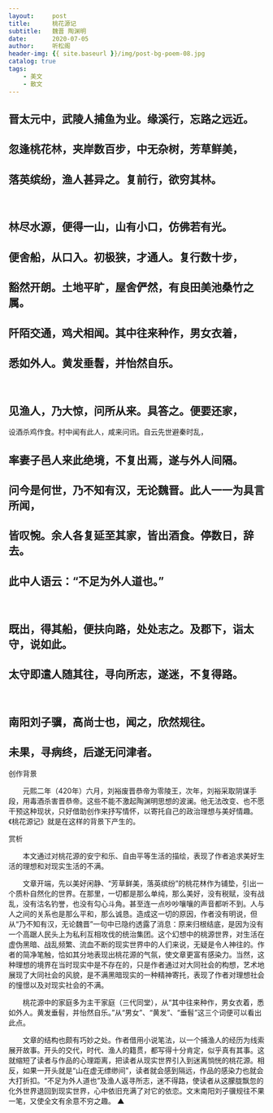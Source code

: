```yaml
---
layout:     post
title:      桃花源记
subtitle:   魏晋 陶渊明
date:       2020-07-05
author:     听松阁
header-img: {{ site.baseurl }}/img/post-bg-poem-08.jpg
catalog: true
tags:
    - 美文
    - 散文
---
```


## 晋太元中，武陵人捕鱼为业。缘溪行，忘路之远近。
## 忽逢桃花林，夹岸数百步，中无杂树，芳草鲜美，
## 落英缤纷，渔人甚异之。复前行，欲穷其林。
&nbsp;
## 林尽水源，便得一山，山有小口，仿佛若有光。
## 便舍船，从口入。初极狭，才通人。复行数十步，
## 豁然开朗。土地平旷，屋舍俨然，有良田美池桑竹之属。
## 阡陌交通，鸡犬相闻。其中往来种作，男女衣着，
## 悉如外人。黄发垂髫，并怡然自乐。
&nbsp;
## 见渔人，乃大惊，问所从来。具答之。便要还家，
设酒杀鸡作食。村中闻有此人，咸来问讯。自云先世避秦时乱，
## 率妻子邑人来此绝境，不复出焉，遂与外人间隔。
## 问今是何世，乃不知有汉，无论魏晋。此人一一为具言所闻，
## 皆叹惋。余人各复延至其家，皆出酒食。停数日，辞去。
## 此中人语云：“不足为外人道也。”
&nbsp;
## 既出，得其船，便扶向路，处处志之。及郡下，诣太守，说如此。
## 太守即遣人随其往，寻向所志，遂迷，不复得路。
&nbsp;
## 南阳刘子骥，高尚士也，闻之，欣然规往。
## 未果，寻病终，后遂无问津者。







创作背景



　　元熙二年（420年）六月，刘裕废晋恭帝为零陵王，次年，刘裕采取阴谋手段，用毒酒杀害晋恭帝。这些不能不激起陶渊明思想的波澜。他无法改变、也不愿干预这种现状，只好借助创作来抒写情怀，以寄托自己的政治理想与美好情趣。《桃花源记》就是在这样的背景下产生的。





赏析



　　本文通过对桃花源的安宁和乐、自由平等生活的描绘，表现了作者追求美好生活的理想和对现实生活的不满。



　　文章开端，先以美好闲静、“芳草鲜美，落英缤纷”的桃花林作为铺垫，引出一个质朴自然化的世界。在那里，一切都是那么单纯，那么美好，没有税赋，没有战乱，没有沽名钓誉，也没有勾心斗角。甚至连一点吵吵嚷嚷的声音都听不到。人与人之间的关系也是那么平和，那么诚恳。造成这一切的原因，作者没有明说，但从“乃不知有汉，无论魏晋”一句中已隐约透露了消息：原来归根结底，是因为没有一个高踞人民头上为私利互相攻伐的统治集团。这个幻想中的桃源世界，对生活在虚伪黑暗、战乱频繁、流血不断的现实世界中的人们来说，无疑是令人神往的。作者的简净笔触，恰如其分地表现出桃花源的气氛，使文章更富有感染力。当然，这种理想的境界在当时现实中是不存在的，只是作者通过对大同社会的构想，艺术地展现了大同社会的风貌，是不满黑暗现实的一种精神寄托，表现了作者对理想社会的憧憬以及对现实社会的不满。



　　桃花源中的家庭多为主干家庭（三代同堂），从“其中往来种作，男女衣着，悉如外人。黄发垂髫，并怡然自乐。”从“男女”、“黄发”、“垂髫”这三个词便可以看出此点。



　　文章的结构也颇有巧妙之处。作者借用小说笔法，以一个捕渔人的经历为线索展开故事。开头的交代，时代、渔人的籍贯，都写得十分肯定，似乎真有其事。这就缩短了读者与作品的心理距离，把读者从现实世界引入到迷离惝恍的桃花源。相反，如果一开头就是“山在虚无缥缈间”，读者就会感到隔远，作品的感染力也就会大打折扣。“不足为外人道也”及渔人返寻所志，迷不得路，使读者从这朦胧飘忽的化外世界退回到现实世界，心中依旧充满了对它的依恋。文末南阳刘子骥规往不果一笔，又使全文有余意不穷之趣。 ▲
